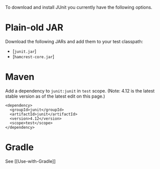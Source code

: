 To download and install JUnit you currently have the following options.
 
# Plain-old JAR

Download the following JARs and add them to your test classpath:

* [`junit.jar`]
* [`hamcrest-core.jar`]

# Maven

Add a dependency to `junit:junit` in `test` scope.  (Note: 4.12 is the latest stable version as of the latest edit on this page.)

    <dependency>
      <groupId>junit</groupId>
      <artifactId>junit</artifactId>
      <version>4.12</version>
      <scope>test</scope>
    </dependency>

# Gradle

See [[Use-with-Gradle]]